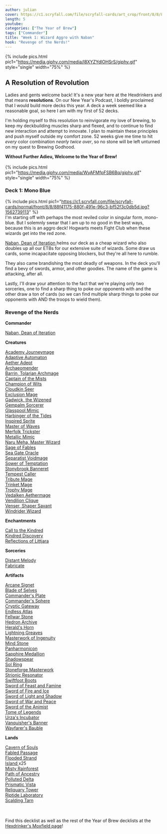 ```yaml
---
author: julian
cover: https://c1.scryfall.com/file/scryfall-cards/art_crop/front/8/8/88f41175-880f-491e-96c3-bf52f3c0db5d.jpg?1562739113
length: 5
youtube: 
categories: ["The Year of Brew"]
tags: ["Commander"]
title: "Week 1: Wizard Aggro with Naban"
hook: "Revenge of the Nerds!"
---
```

{% include pics.html
pic1="https://media.giphy.com/media/l8XYZYdlOHSrS/giphy.gif"
style="single"
width="75%" %}
<br />

## A Resolution of Revolution
Ladies and gents welcome back! It's a new year here at the Hexdrinkers and that means **resolutions**. On our New Year's Podcast, I boldly proclaimed that I would build more decks this year. A deck a week seemed like a reasonable goal, so here I am with my first of 52 decks.

I'm holding myself to this resolution to reinvigorate my love of brewing, to keep my deckbuilding muscles sharp and flexed, and to continue to find new interaction and attempt to innovate. I plan to maintain these principles and push myself outside my comfort zone. 52 weeks give me time to hit *every* color combination *nearly twice over*, so no stone will be left unturned on my quest to Brewing Godhood.

**Without Further Adieu, Welcome to the Year of Brew!**
<br />
<br />
{% include pics.html
pic1="https://media.giphy.com/media/WyAFMfpFSB6Bq/giphy.gif"
style="single"
width="75%" %}
<br />

### Deck 1: Mono Blue 
{% include pics.html
pic1="https://c1.scryfall.com/file/scryfall-cards/normal/front/8/8/88f41175-880f-491e-96c3-bf52f3c0db5d.jpg?1562739113"
%}
<br />
I'm starting off with perhaps the most reviled color in singular form, mono-blue. But I solemnly swear that I am up to no good in the best ways, because this is an aggro deck! Hogwarts meets Fight Club when these wizards get into the red zone.

<a
	class="accented-link external-card-link"
	target="_blank"
	href="https://scryfall.com/card/dom/58/naban-dean-of-iteration?utm_source=api"
	data-toggle="popover"
	data-placement="top"
	data-content="<img src='https://c1.scryfall.com/file/scryfall-cards/normal/front/8/8/88f41175-880f-491e-96c3-bf52f3c0db5d.jpg?1562739113' width=100% height=100%>">
	Naban, Dean of Iteration
</a> helms our deck as a cheap wizard who also doubles up all our ETBs for our extensive suite of wizards. Some draw us cards, some incapacitate opposing blockers, but they're all here to rumble. 

They also came brandishing the most deadly of weapons. In the deck you'll find a bevy of swords, armor, and other goodies. The name of the game is attacking, after all.

Lastly, I'll draw your attention to the fact that we're playing only two sorceries, one to find a sharp thing to poke our opponents with and the other draw a ton of cards (so we can find multiple sharp things to poke our opponents with AND the troops to wield them).
<br />
<div class="text-center">
<h3>Revenge of the Nerds</h3>
</div>
<div class="row">
    <div class="col-md-2"></div>
    <div class="col-md-8">
        <div class="row">
            <div class="col-6">
				<b>Commander</b>
				<p class="mb-0">				
					<a
	class="accented-link external-card-link"
	target="_blank"
	href="https://scryfall.com/card/dom/58/naban-dean-of-iteration?utm_source=api"
	data-toggle="popover"
	data-placement="top"
	data-content="<img src='https://c1.scryfall.com/file/scryfall-cards/normal/front/8/8/88f41175-880f-491e-96c3-bf52f3c0db5d.jpg?1562739113' width=100% height=100%>">
	Naban, Dean of Iteration
</a>
				</p>
				<b>Creatures</b>
				<p class="mb-0">
					<a
	class="accented-link external-card-link"
	target="_blank"
	href="https://scryfall.com/card/dom/41/academy-journeymage?utm_source=api"
	data-toggle="popover"
	data-placement="top"
	data-content="<img src='https://c1.scryfall.com/file/scryfall-cards/normal/front/a/4/a46a65e0-66a3-4896-8acc-0ad5e9927c40.jpg?1562740666' width=100% height=100%>">
	Academy Journeymage
</a>
					<br />
					<a
	class="accented-link external-card-link"
	target="_blank"
	href="https://scryfall.com/card/2xm/231/adaptive-automaton?utm_source=api"
	data-toggle="popover"
	data-placement="top"
	data-content="<img src='https://c1.scryfall.com/file/scryfall-cards/normal/front/b/a/ba16bfb3-dbd3-4b3a-b155-08b613268d57.jpg?1599708675' width=100% height=100%>">
	Adaptive Automaton
</a>
					<br />
					<a
	class="accented-link external-card-link"
	target="_blank"
	href="https://scryfall.com/card/ddm/12/aether-adept?utm_source=api"
	data-toggle="popover"
	data-placement="top"
	data-content="<img src='https://c1.scryfall.com/file/scryfall-cards/normal/front/1/6/1640b76d-15d6-4b08-a34b-c5432259d570.jpg?1592754417' width=100% height=100%>">
	Aether Adept
</a>
					<br />
					<a
	class="accented-link external-card-link"
	target="_blank"
	href="https://scryfall.com/card/jmp/9/archaeomender?utm_source=api"
	data-toggle="popover"
	data-placement="top"
	data-content="<img src='https://c1.scryfall.com/file/scryfall-cards/normal/front/2/2/22bb8779-ac19-43d6-b818-86eb8ee2f87d.jpg?1600693538' width=100% height=100%>">
	Archaeomender
</a>
					<br />
					<a
	class="accented-link external-card-link"
	target="_blank"
	href="https://scryfall.com/card/m21/45/barrin-tolarian-archmage?utm_source=api"
	data-toggle="popover"
	data-placement="top"
	data-content="<img src='https://c1.scryfall.com/file/scryfall-cards/normal/front/c/b/cb078fbb-beb9-4c0b-be93-ed1e73e6f8d8.jpg?1594735404' width=100% height=100%>">
	Barrin, Tolarian Archmage
</a>
					<br />
					<a
	class="accented-link external-card-link"
	target="_blank"
	href="https://scryfall.com/card/ddq/24/captain-of-the-mists?utm_source=api"
	data-toggle="popover"
	data-placement="top"
	data-content="<img src='https://c1.scryfall.com/file/scryfall-cards/normal/front/a/a/aa959355-ffac-442c-9c59-b2a654b4b400.jpg?1592762799' width=100% height=100%>">
	Captain of the Mists
</a>
					<br />
					<a
	class="accented-link external-card-link"
	target="_blank"
	href="https://scryfall.com/card/hou/31/champion-of-wits?utm_source=api"
	data-toggle="popover"
	data-placement="top"
	data-content="<img src='https://c1.scryfall.com/file/scryfall-cards/normal/front/d/7/d765221d-9718-47eb-aa49-9c0719337139.jpg?1562816531' width=100% height=100%>">
	Champion of Wits
</a>
					<br />
					<a
	class="accented-link external-card-link"
	target="_blank"
	href="https://scryfall.com/card/m20/54/cloudkin-seer?utm_source=api"
	data-toggle="popover"
	data-placement="top"
	data-content="<img src='https://c1.scryfall.com/file/scryfall-cards/normal/front/e/2/e2111753-a930-403f-9d94-a86dfcb069da.jpg?1592516341' width=100% height=100%>">
	Cloudkin Seer
</a>
					<br />
					<a
	class="accented-link external-card-link"
	target="_blank"
	href="https://scryfall.com/card/jmp/153/exclusion-mage?utm_source=api"
	data-toggle="popover"
	data-placement="top"
	data-content="<img src='https://c1.scryfall.com/file/scryfall-cards/normal/front/c/6/c6344ecd-ca57-4104-a77a-d7d14264776d.jpg?1600697914' width=100% height=100%>">
	Exclusion Mage
</a>
					<br />
					<a
	class="accented-link external-card-link"
	target="_blank"
	href="https://scryfall.com/card/eld/48/gadwick-the-wizened?utm_source=api"
	data-toggle="popover"
	data-placement="top"
	data-content="<img src='https://c1.scryfall.com/file/scryfall-cards/normal/front/6/2/62ddce0d-f22a-4fcd-9a4a-d71938750ba1.jpg?1572489894' width=100% height=100%>">
	Gadwick, the Wizened
</a>
					<br />
					<a
	class="accented-link external-card-link"
	target="_blank"
	href="https://scryfall.com/card/lgn/39/gempalm-sorcerer?utm_source=api"
	data-toggle="popover"
	data-placement="top"
	data-content="<img src='https://c1.scryfall.com/file/scryfall-cards/normal/front/6/7/67bda65b-2e26-4531-9f6a-952df314c8f7.jpg?1562915932' width=100% height=100%>">
	Gempalm Sorcerer
</a>
					<br />
					<a
	class="accented-link external-card-link"
	target="_blank"
	href="https://scryfall.com/card/znr/60/glasspool-mimic-glasspool-shore?utm_source=api"
	data-toggle="popover"
	data-placement="top"
	data-content="<img src='https://c1.scryfall.com/file/scryfall-cards/large/front/5/a/5adcb500-8c77-4925-8e2c-1243502827d1.jpg?1604243976' width=100% height=100%>">
	Glasspool Mimic
</a>
					<br />
					<a
	class="accented-link external-card-link"
	target="_blank"
	href="https://scryfall.com/card/ddt/7/harbinger-of-the-tides?utm_source=api"
	data-toggle="popover"
	data-placement="top"
	data-content="<img src='https://c1.scryfall.com/file/scryfall-cards/normal/front/9/0/90f648d2-27be-4414-9e0a-5a3e4d5067ce.jpg?1592764587' width=100% height=100%>">
	Harbinger of the Tides
</a>
					<br />
					<a
	class="accented-link external-card-link"
	target="_blank"
	href="https://scryfall.com/card/mor/37/inspired-sprite?utm_source=api"
	data-toggle="popover"
	data-placement="top"
	data-content="<img src='https://c1.scryfall.com/file/scryfall-cards/normal/front/0/9/0960dc0a-907b-4e02-a0b5-dd2613be8e65.jpg?1562876712' width=100% height=100%>">
	Inspired Sprite
</a>
					<br />
					<a
	class="accented-link external-card-link"
	target="_blank"
	href="https://scryfall.com/card/ddt/1/master-of-waves?utm_source=api"
	data-toggle="popover"
	data-placement="top"
	data-content="<img src='https://c1.scryfall.com/file/scryfall-cards/normal/front/1/4/14cd5387-c6aa-4430-8edb-05da6b4e2ff5.jpg?1592764548' width=100% height=100%>">
	Master of Waves
</a>
					<br />
					<a
	class="accented-link external-card-link"
	target="_blank"
	href="https://scryfall.com/card/dom/56/merfolk-trickster?utm_source=api"
	data-toggle="popover"
	data-placement="top"
	data-content="<img src='https://c1.scryfall.com/file/scryfall-cards/normal/front/3/5/359b2f2b-7b58-47b6-b00c-8616f981e3a3.jpg?1562733961' width=100% height=100%>">
	Merfolk Trickster
</a>
					<br />
					<a
	class="accented-link external-card-link"
	target="_blank"
	href="https://scryfall.com/card/aer/164/metallic-mimic?utm_source=api"
	data-toggle="popover"
	data-placement="top"
	data-content="<img src='https://c1.scryfall.com/file/scryfall-cards/normal/front/1/a/1aa4eba9-9e91-4beb-9296-a18baa73a318.jpg?1576382339' width=100% height=100%>">
	Metallic Mimic
</a>
					<br />
					<a
	class="accented-link external-card-link"
	target="_blank"
	href="https://scryfall.com/card/dom/59/naru-meha-master-wizard?utm_source=api"
	data-toggle="popover"
	data-placement="top"
	data-content="<img src='https://c1.scryfall.com/file/scryfall-cards/normal/front/5/7/57168712-73dc-411c-9d13-f0c43202cb9a.jpg?1562735983' width=100% height=100%>">
	Naru Meha, Master Wizard
</a>
					<br />
					<a
	class="accented-link external-card-link"
	target="_blank"
	href="https://scryfall.com/card/mor/47/sage-of-fables?utm_source=api"
	data-toggle="popover"
	data-placement="top"
	data-content="<img src='https://c1.scryfall.com/file/scryfall-cards/normal/front/3/7/37b3e46e-7a65-4c2a-989b-b626b20e1b14.jpg?1562877908' width=100% height=100%>">
	Sage of Fables
</a>
					<br />
					<a
	class="accented-link external-card-link"
	target="_blank"
	href="https://scryfall.com/card/jmp/173/sea-gate-oracle?utm_source=api"
	data-toggle="popover"
	data-placement="top"
	data-content="<img src='https://c1.scryfall.com/file/scryfall-cards/normal/front/3/a/3a0b3006-16cb-4752-908e-3c9f37ac249c.jpg?1600698536' width=100% height=100%>">
	Sea Gate Oracle
</a>
					<br />
					<a
	class="accented-link external-card-link"
	target="_blank"
	href="https://scryfall.com/card/ori/72/separatist-voidmage?utm_source=api"
	data-toggle="popover"
	data-placement="top"
	data-content="<img src='https://c1.scryfall.com/file/scryfall-cards/normal/front/e/5/e5634d1a-ca4b-4528-9e0e-b88f1025d434.jpg?1562047095' width=100% height=100%>">
	Separatist Voidmage
</a>
					<br />
					<a
	class="accented-link external-card-link"
	target="_blank"
	href="https://scryfall.com/card/bbd/131/sower-of-temptation?utm_source=api"
	data-toggle="popover"
	data-placement="top"
	data-content="<img src='https://c1.scryfall.com/file/scryfall-cards/normal/front/0/d/0d4a3eb3-8b28-49f7-a06c-eae26da6026b.jpg?1562897709' width=100% height=100%>">
	Sower of Temptation
</a>
					<br />
					<a
	class="accented-link external-card-link"
	target="_blank"
	href="https://scryfall.com/card/mor/51/stonybrook-banneret?utm_source=api"
	data-toggle="popover"
	data-placement="top"
	data-content="<img src='https://c1.scryfall.com/file/scryfall-cards/normal/front/3/e/3e3e9c6c-e11a-4771-ae1a-3c13cc97e92e.jpg?1562878041' width=100% height=100%>">
	Stonybrook Banneret
</a>
					<br />
					<a
	class="accented-link external-card-link"
	target="_blank"
	href="https://scryfall.com/card/xln/86/tempest-caller?utm_source=api"
	data-toggle="popover"
	data-placement="top"
	data-content="<img src='https://c1.scryfall.com/file/scryfall-cards/normal/front/6/4/64d0f22d-0448-4039-b6f3-75d12e10f48c.jpg?1562556586' width=100% height=100%>">
	Tempest Caller
</a>
					<br />
					<a
	class="accented-link external-card-link"
	target="_blank"
	href="https://scryfall.com/card/mh1/73/tribute-mage?utm_source=api"
	data-toggle="popover"
	data-placement="top"
	data-content="<img src='https://c1.scryfall.com/file/scryfall-cards/normal/front/6/c/6c180888-6acd-401b-815a-6ed434482681.jpg?1562201528' width=100% height=100%>">
	Tribute Mage
</a>
					<br />
					<a
	class="accented-link external-card-link"
	target="_blank"
	href="https://scryfall.com/card/ddu/41/trinket-mage?utm_source=api"
	data-toggle="popover"
	data-placement="top"
	data-content="<img src='https://c1.scryfall.com/file/scryfall-cards/normal/front/9/a/9a7800f7-95cd-4f5c-b054-4afad8924367.jpg?1561759331' width=100% height=100%>">
	Trinket Mage
</a>
					<br />
					<a
	class="accented-link external-card-link"
	target="_blank"
	href="https://scryfall.com/card/ddu/42/trophy-mage?utm_source=api"
	data-toggle="popover"
	data-placement="top"
	data-content="<img src='https://c1.scryfall.com/file/scryfall-cards/normal/front/5/2/5252794a-5cbe-45e3-b5c1-b27c667e9c17.jpg?1561758960' width=100% height=100%>">
	Trophy Mage
</a>
					<br />
					<a
	class="accented-link external-card-link"
	target="_blank"
	href="https://scryfall.com/card/fut/61/vedalken-aethermage?utm_source=api"
	data-toggle="popover"
	data-placement="top"
	data-content="<img src='https://c1.scryfall.com/file/scryfall-cards/normal/front/4/9/496eb37d-5c8f-4dd7-a0a7-3ed1bd2210d6.jpg?1562909881' width=100% height=100%>">
	Vedalken Aethermage
</a>
					<br />
					<a
	class="accented-link external-card-link"
	target="_blank"
	href="https://scryfall.com/card/a25/76/vendilion-clique?utm_source=api"
	data-toggle="popover"
	data-placement="top"
	data-content="<img src='https://c1.scryfall.com/file/scryfall-cards/normal/front/c/d/cd702cf1-10ca-4448-9fb1-b6de635e839c.jpg?1562441167' width=100% height=100%>">
	Vendilion Clique
</a>
					<br />
					<a
	class="accented-link external-card-link"
	target="_blank"
	href="https://scryfall.com/card/mm3/55/venser-shaper-savant?utm_source=api"
	data-toggle="popover"
	data-placement="top"
	data-content="<img src='https://c1.scryfall.com/file/scryfall-cards/normal/front/9/2/92a0243a-4661-4c7c-8dd2-9237bf9238de.jpg?1593813176' width=100% height=100%>">
	Venser, Shaper Savant
</a>
					<br />
					<a
	class="accented-link external-card-link"
	target="_blank"
	href="https://scryfall.com/card/znr/87/windrider-wizard?utm_source=api"
	data-toggle="popover"
	data-placement="top"
	data-content="<img src='https://c1.scryfall.com/file/scryfall-cards/normal/front/c/7/c790a86d-db91-4a87-aa3a-3f9fc4d4b662.jpg?1604195132' width=100% height=100%>">
	Windrider Wizard
</a>
				</p>
				<b>Enchantments</b>
					<p class="mb-0">
					<a
	class="accented-link external-card-link"
	target="_blank"
	href="https://scryfall.com/card/dka/30/call-to-the-kindred?utm_source=api"
	data-toggle="popover"
	data-placement="top"
	data-content="<img src='https://c1.scryfall.com/file/scryfall-cards/normal/front/e/e/ee35f96c-6060-4456-897e-27b74c8c2137.jpg?1562951578' width=100% height=100%>">
	Call to the Kindred
</a>
					<br />
					<a
	class="accented-link external-card-link"
	target="_blank"
	href="https://scryfall.com/card/c17/11/kindred-discovery?utm_source=api"
	data-toggle="popover"
	data-placement="top"
	data-content="<img src='https://c1.scryfall.com/file/scryfall-cards/normal/front/e/d/ed07b7be-bd3d-4dbc-bc92-b5478d3604c6.jpg?1562628299' width=100% height=100%>">
	Kindred Discovery
</a>
					<br />
					<a
	class="accented-link external-card-link"
	target="_blank"
	href="https://scryfall.com/card/khm/73/reflections-of-littjara?utm_source=api"
	data-toggle="popover"
	data-placement="top"
	data-content="<img src='https://c1.scryfall.com/file/scryfall-cards/normal/front/e/a/eadee447-ce9a-4dea-a074-bfd04197548e.jpg?1610152006' width=100% height=100%>">
	Reflections of Littjara
</a>
				</p>
				<b>Sorceries</b>
				<p class="mb-0">
					<a
	class="accented-link external-card-link"
	target="_blank"
	href="https://scryfall.com/card/znc/24/distant-melody?utm_source=api"
	data-toggle="popover"
	data-placement="top"
	data-content="<img src='https://c1.scryfall.com/file/scryfall-cards/normal/front/6/7/67d69ddd-fbee-415b-90bc-dfe0ba9fc5d1.jpg?1604195908' width=100% height=100%>">
	Distant Melody
</a>
					<br />
					<a
	class="accented-link external-card-link"
	target="_blank"
	href="https://scryfall.com/card/hop/9/fabricate?utm_source=api"
	data-toggle="popover"
	data-placement="top"
	data-content="<img src='https://c1.scryfall.com/file/scryfall-cards/normal/front/4/4/44e49332-b1e1-4b88-b508-516b55c67a1d.jpg?1562842139' width=100% height=100%>">
	Fabricate
</a>
				</p>
			</div>
			<div class="col-6">
				<b>Artifacts</b>
				<p class="mb-0">
					<a
	class="accented-link external-card-link"
	target="_blank"
	href="https://scryfall.com/card/cmr/297/arcane-signet?utm_source=api"
	data-toggle="popover"
	data-placement="top"
	data-content="<img src='https://c1.scryfall.com/file/scryfall-cards/normal/front/e/e/ee40458c-7f3a-4fa6-976f-be1f7a336fdc.jpg?1608911301' width=100% height=100%>">
	Arcane Signet
</a>
					<br />
					<a
	class="accented-link external-card-link"
	target="_blank"
	href="https://scryfall.com/card/cm2/174/blade-of-selves?utm_source=api"
	data-toggle="popover"
	data-placement="top"
	data-content="<img src='https://c1.scryfall.com/file/scryfall-cards/normal/front/5/5/55fcf1f3-f823-4017-ac43-4f76d4ad2e2a.jpg?1562273918' width=100% height=100%>">
	Blade of Selves
</a>
					<br />
					<a
	class="accented-link external-card-link"
	target="_blank"
	href="https://scryfall.com/card/cmr/305/commanders-plate?utm_source=api"
	data-toggle="popover"
	data-placement="top"
	data-content="<img src='https://c1.scryfall.com/file/scryfall-cards/normal/front/1/9/19992dbd-7a6a-43d3-b1db-01716b2eed27.jpg?1608911375' width=100% height=100%>">
	Commander's Plate
</a>
					<br />
					<a
	class="accented-link external-card-link"
	target="_blank"
	href="https://scryfall.com/card/cmr/306/commanders-sphere?utm_source=api"
	data-toggle="popover"
	data-placement="top"
	data-content="<img src='https://c1.scryfall.com/file/scryfall-cards/normal/front/a/0/a01c16a5-bc50-406f-9ab1-e8346acffbca.jpg?1608911388' width=100% height=100%>">
	Commander's Sphere
</a>
					<br />
					<a
	class="accented-link external-card-link"
	target="_blank"
	href="https://scryfall.com/card/ons/306/cryptic-gateway?utm_source=api"
	data-toggle="popover"
	data-placement="top"
	data-content="<img src='https://c1.scryfall.com/file/scryfall-cards/normal/front/7/f/7f379966-6a0a-434c-8682-1cf528a9a4a1.jpg?1562925013' width=100% height=100%>">
	Cryptic Gateway
</a>
					<br />
					<a
	class="accented-link external-card-link"
	target="_blank"
	href="https://scryfall.com/card/2xm/251/endless-atlas?utm_source=api"
	data-toggle="popover"
	data-placement="top"
	data-content="<img src='https://c1.scryfall.com/file/scryfall-cards/normal/front/2/a/2a39fc25-f9f0-44ab-a94c-9720f8722620.jpg?1599709096' width=100% height=100%>">
	Endless Atlas
</a>
					<br />
					<a
	class="accented-link external-card-link"
	target="_blank"
	href="https://scryfall.com/card/cm2/189/fellwar-stone?utm_source=api"
	data-toggle="popover"
	data-placement="top"
	data-content="<img src='https://c1.scryfall.com/file/scryfall-cards/normal/front/1/e/1e60622b-7c25-444d-8eeb-c443acdfc488.jpg?1562272869' width=100% height=100%>">
	Fellwar Stone
</a>
					<br />
					<a
	class="accented-link external-card-link"
	target="_blank"
	href="https://scryfall.com/card/jmp/468/hedron-archive?utm_source=api"
	data-toggle="popover"
	data-placement="top"
	data-content="<img src='https://c1.scryfall.com/file/scryfall-cards/normal/front/c/5/c5112871-dd07-4257-9a11-a86523c4a8b6.jpg?1601082890' width=100% height=100%>">
	Hedron Archive
</a>
					<br />
					<a
	class="accented-link external-card-link"
	target="_blank"
	href="https://scryfall.com/card/jmp/469/heralds-horn?utm_source=api"
	data-toggle="popover"
	data-placement="top"
	data-content="<img src='https://c1.scryfall.com/file/scryfall-cards/normal/front/e/6/e64d51b3-20a2-4cc3-bd70-7f165940c157.jpg?1601080735' width=100% height=100%>">
	Herald's Horn
</a>
					<br />
					<a
	class="accented-link external-card-link"
	target="_blank"
	href="https://scryfall.com/card/2xm/267/lightning-greaves?utm_source=api"
	data-toggle="popover"
	data-placement="top"
	data-content="<img src='https://c1.scryfall.com/file/scryfall-cards/normal/front/e/6/e6cec97f-0a2b-4543-a02e-d5e42d337790.jpg?1599709454' width=100% height=100%>">
	Lightning Greaves
</a>
					<br />
					<a
	class="accented-link external-card-link"
	target="_blank"
	href="https://scryfall.com/card/2xm/271/masterwork-of-ingenuity?utm_source=api"
	data-toggle="popover"
	data-placement="top"
	data-content="<img src='https://c1.scryfall.com/file/scryfall-cards/normal/front/a/f/af244fed-ea12-4d8c-b090-91c5de62edb8.jpg?1599709528' width=100% height=100%>">
	Masterwork of Ingenuity
</a>
					<br />
					<a
	class="accented-link external-card-link"
	target="_blank"
	href="https://scryfall.com/card/znc/114/mind-stone?utm_source=api"
	data-toggle="popover"
	data-placement="top"
	data-content="<img src='https://c1.scryfall.com/file/scryfall-cards/normal/front/d/5/d5795300-dcfa-4a40-9c23-79a061c26851.jpg?1604195681' width=100% height=100%>">
	Mind Stone
</a>
					<br />
					<a
	class="accented-link external-card-link"
	target="_blank"
	href="https://scryfall.com/card/kld/226/panharmonicon?utm_source=api"
	data-toggle="popover"
	data-placement="top"
	data-content="<img src='https://c1.scryfall.com/file/scryfall-cards/normal/front/1/5/15856326-d943-476a-9d31-898b9f990bb6.jpg?1576383323' width=100% height=100%>">
	Panharmonicon
</a>
					<br />
					<a
	class="accented-link external-card-link"
	target="_blank"
	href="https://scryfall.com/card/c14/266/sapphire-medallion?utm_source=api"
	data-toggle="popover"
	data-placement="top"
	data-content="<img src='https://c1.scryfall.com/file/scryfall-cards/normal/front/a/f/afdbb860-2bea-4cf6-8959-6a19ba1de56c.jpg?1561954652' width=100% height=100%>">
	Sapphire Medallion
</a>
					<br />
					<a
	class="accented-link external-card-link"
	target="_blank"
	href="https://scryfall.com/card/thb/236/shadowspear?utm_source=api"
	data-toggle="popover"
	data-placement="top"
	data-content="<img src='https://c1.scryfall.com/file/scryfall-cards/normal/front/9/3/939c6e19-4b27-4023-bb9c-ae440f91e21c.jpg?1581481207' width=100% height=100%>">
	Shadowspear
</a>
					<br />
					<a
	class="accented-link external-card-link"
	target="_blank"
	href="https://scryfall.com/card/cmr/472/sol-ring?utm_source=api"
	data-toggle="popover"
	data-placement="top"
	data-content="<img src='https://c1.scryfall.com/file/scryfall-cards/normal/front/5/8/58b26011-e103-45c4-a253-900f4e6b2eeb.jpg?1608917895' width=100% height=100%>">
	Sol Ring
</a>
					<br />
					<a
	class="accented-link external-card-link"
	target="_blank"
	href="https://scryfall.com/card/ogw/166/stoneforge-masterwork?utm_source=api"
	data-toggle="popover"
	data-placement="top"
	data-content="<img src='https://c1.scryfall.com/file/scryfall-cards/normal/front/a/e/ae5b78f5-6a49-4433-a42b-5abf5ea60919.jpg?1562930089' width=100% height=100%>">
	Stoneforge Masterwork
</a>
					<br />
					<a
	class="accented-link external-card-link"
	target="_blank"
	href="https://scryfall.com/card/c19/224/strionic-resonator?utm_source=api"
	data-toggle="popover"
	data-placement="top"
	data-content="<img src='https://c1.scryfall.com/file/scryfall-cards/normal/front/8/8/88326f60-1c86-4aca-8e6a-b1882a048635.jpg?1568004979' width=100% height=100%>">
	Strionic Resonator
</a>
					<br />
					<a
	class="accented-link external-card-link"
	target="_blank"
	href="https://scryfall.com/card/cmr/474/swiftfoot-boots?utm_source=api"
	data-toggle="popover"
	data-placement="top"
	data-content="<img src='https://c1.scryfall.com/file/scryfall-cards/normal/front/b/5/b5c45f3d-cf12-4db7-b161-9539ed969ca7.jpg?1608917917' width=100% height=100%>">
	Swiftfoot Boots
</a>
					<br />
					<a
	class="accented-link external-card-link"
	target="_blank"
	href="https://scryfall.com/card/2xm/296/sword-of-feast-and-famine?utm_source=api"
	data-toggle="popover"
	data-placement="top"
	data-content="<img src='https://c1.scryfall.com/file/scryfall-cards/normal/front/c/7/c7710eb5-c56a-437b-8847-2a829c404d47.jpg?1599710042' width=100% height=100%>">
	Sword of Feast and Famine
</a>
					<br />
					<a
	class="accented-link external-card-link"
	target="_blank"
	href="https://scryfall.com/card/2xm/297/sword-of-fire-and-ice?utm_source=api"
	data-toggle="popover"
	data-placement="top"
	data-content="<img src='https://c1.scryfall.com/file/scryfall-cards/normal/front/2/6/2626d4c9-fcef-4057-a154-7d987a4a4b84.jpg?1599710057' width=100% height=100%>">
	Sword of Fire and Ice
</a>
					<br />
					<a
	class="accented-link external-card-link"
	target="_blank"
	href="https://scryfall.com/card/2xm/298/sword-of-light-and-shadow?utm_source=api"
	data-toggle="popover"
	data-placement="top"
	data-content="<img src='https://c1.scryfall.com/file/scryfall-cards/normal/front/b/3/b378c8bf-85ed-4d28-aec9-4925d12bca4a.jpg?1599710077' width=100% height=100%>">
	Sword of Light and Shadow
</a>
					<br />
					<a
	class="accented-link external-card-link"
	target="_blank"
	href="https://scryfall.com/card/2xm/300/sword-of-war-and-peace?utm_source=api"
	data-toggle="popover"
	data-placement="top"
	data-content="<img src='https://c1.scryfall.com/file/scryfall-cards/normal/front/4/6/46e6f50b-4b18-4aab-a7b0-869f25bc4c40.jpg?1599710135' width=100% height=100%>">
	Sword of War and Peace
</a>
					<br />
					<a
	class="accented-link external-card-link"
	target="_blank"
	href="https://scryfall.com/card/c17/227/sword-of-the-animist?utm_source=api"
	data-toggle="popover"
	data-placement="top"
	data-content="<img src='https://c1.scryfall.com/file/scryfall-cards/normal/front/6/b/6b3a3944-c3e6-4710-a509-7f970cd692a2.jpg?1562611742' width=100% height=100%>">
	Sword of the Animist
</a>
					<br />
					<a
	class="accented-link external-card-link"
	target="_blank"
	href="https://scryfall.com/card/eld/332/tome-of-legends?utm_source=api"
	data-toggle="popover"
	data-placement="top"
	data-content="<img src='https://c1.scryfall.com/file/scryfall-cards/normal/front/0/4/040301e8-20c1-4f4c-8766-d05f11415efd.jpg?1572482851' width=100% height=100%>">
	Tome of Legends
</a>
					<br />
					<a
	class="accented-link external-card-link"
	target="_blank"
	href="https://scryfall.com/card/cm2/228/urzas-incubator?utm_source=api"
	data-toggle="popover"
	data-placement="top"
	data-content="<img src='https://c1.scryfall.com/file/scryfall-cards/normal/front/9/4/94e10277-a935-4c78-b45f-52ab5ea0f95c.jpg?1562275045' width=100% height=100%>">
	Urza's Incubator
</a>
					<br />
					<a
	class="accented-link external-card-link"
	target="_blank"
	href="https://scryfall.com/card/xln/251/vanquishers-banner?utm_source=api"
	data-toggle="popover"
	data-placement="top"
	data-content="<img src='https://c1.scryfall.com/file/scryfall-cards/normal/front/6/0/60b7a85f-3a30-4ece-9bbb-61f3c4b796b8.jpg?1562556353' width=100% height=100%>">
	Vanquisher's Banner
</a>
					<br />
					<a
	class="accented-link external-card-link"
	target="_blank"
	href="https://scryfall.com/card/cm2/229/wayfarers-bauble?utm_source=api"
	data-toggle="popover"
	data-placement="top"
	data-content="<img src='https://c1.scryfall.com/file/scryfall-cards/normal/front/9/b/9b0e3f48-0997-4313-93c9-86cbfc25cd63.jpg?1562275066' width=100% height=100%>">
	Wayfarer's Bauble
</a>
				</p>
				<b>Lands</b>
				<p class="mb-0">
					<a
	class="accented-link external-card-link"
	target="_blank"
	href="https://scryfall.com/card/uma/237/cavern-of-souls?utm_source=api"
	data-toggle="popover"
	data-placement="top"
	data-content="<img src='https://c1.scryfall.com/file/scryfall-cards/normal/front/2/5/25976cb2-3123-4935-adcc-70e3db51d381.jpg?1590511877' width=100% height=100%>">
	Cavern of Souls
</a>
					<br />
					<a
	class="accented-link external-card-link"
	target="_blank"
	href="https://scryfall.com/card/m21/246/fabled-passage?utm_source=api"
	data-toggle="popover"
	data-placement="top"
	data-content="<img src='https://c1.scryfall.com/file/scryfall-cards/normal/front/d/3/d313d051-7295-4884-8cbf-f2f835fd45f4.jpg?1594737636' width=100% height=100%>">
	Fabled Passage
</a>
					<br />
					<a
	class="accented-link external-card-link"
	target="_blank"
	href="https://scryfall.com/card/ktk/233/flooded-strand?utm_source=api"
	data-toggle="popover"
	data-placement="top"
	data-content="<img src='https://c1.scryfall.com/file/scryfall-cards/normal/front/8/c/8c2996d9-3287-4480-8c04-7a378e37e3cf.jpg?1571667973' width=100% height=100%>">
	Flooded Strand
</a>
					<br />
					<a
	class="accented-link external-card-link"
	target="_blank"
	href="https://scryfall.com/card/khm/395/island?utm_source=api"
	data-toggle="popover"
	data-placement="top"
	data-content="<img src='https://c1.scryfall.com/file/scryfall-cards/normal/front/1/a/1a25a714-c7f3-4697-8b69-8f966b4d370a.jpg?1610566109' width=100% height=100%>">
	Island
</a> x25
					<br />
					<a
	class="accented-link external-card-link"
	target="_blank"
	href="https://scryfall.com/card/mm3/240/misty-rainforest?utm_source=api"
	data-toggle="popover"
	data-placement="top"
	data-content="<img src='https://c1.scryfall.com/file/scryfall-cards/normal/front/c/5/c5cd0d88-53b5-4560-bce0-910b3b7be946.jpg?1593815060' width=100% height=100%>">
	Misty Rainforest
</a>
					<br />
					<a
	class="accented-link external-card-link"
	target="_blank"
	href="https://scryfall.com/card/cmr/353/path-of-ancestry?utm_source=api"
	data-toggle="popover"
	data-placement="top"
	data-content="<img src='https://c1.scryfall.com/file/scryfall-cards/normal/front/1/8/1852c1e1-fbea-4b14-9927-4b1849f9b8a3.jpg?1608911819' width=100% height=100%>">
	Path of Ancestry
</a>
					<br />
					<a
	class="accented-link external-card-link"
	target="_blank"
	href="https://scryfall.com/card/ktk/239/polluted-delta?utm_source=api"
	data-toggle="popover"
	data-placement="top"
	data-content="<img src='https://c1.scryfall.com/file/scryfall-cards/normal/front/f/f/ff2f5f58-9a95-4ca6-93a0-813738f0072f.jpg?1571667978' width=100% height=100%>">
	Polluted Delta
</a>
					<br />
					<a
	class="accented-link external-card-link"
	target="_blank"
	href="https://scryfall.com/card/mh1/244/prismatic-vista?utm_source=api"
	data-toggle="popover"
	data-placement="top"
	data-content="<img src='https://c1.scryfall.com/file/scryfall-cards/normal/front/e/3/e37da81e-be12-45a2-9128-376f1ad7b3e8.jpg?1562202585' width=100% height=100%>">
	Prismatic Vista
</a>
					<br />
					<a
	class="accented-link external-card-link"
	target="_blank"
	href="https://scryfall.com/card/cmr/488/reliquary-tower?utm_source=api"
	data-toggle="popover"
	data-placement="top"
	data-content="<img src='https://c1.scryfall.com/file/scryfall-cards/normal/front/b/b/bbdf72b4-d188-4d16-a1a9-943cbe3157d6.jpg?1608918047' width=100% height=100%>">
	Reliquary Tower
</a>
					<br />
					<a
	class="accented-link external-card-link"
	target="_blank"
	href="https://scryfall.com/card/jmp/494/riptide-laboratory"
	data-toggle="popover"
	data-placement="top"
	data-content="<img src='https://c1.scryfall.com/file/scryfall-cards/large/front/8/c/8c6eadd8-71d8-4a87-8395-efe8cc9f0676.jpg?1601081216' width=100% height=100%>">
	Riptide Laboratory
</a>
					<br />
					<a
	class="accented-link external-card-link"
	target="_blank"
	href="https://scryfall.com/card/mm3/244/scalding-tarn?utm_source=api"
	data-toggle="popover"
	data-placement="top"
	data-content="<img src='https://c1.scryfall.com/file/scryfall-cards/normal/front/f/2/f2661d4a-450a-433a-b893-b1ee15982494.jpg?1593815090' width=100% height=100%>">
	Scalding Tarn
</a>
				</p>
			</div>
		</div>
	</div>
</div>
<br />
<br />
Find this decklist as well as the rest of the Year of Brew decklists at the <a href="https://www.moxfield.com/users/The_Hexdrinkers" target="_blank">Hexdrinker's Moxfield page</a>!
<br />